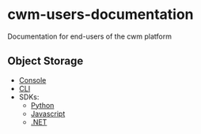 # cwm-users-documentation

Documentation for end-users of the cwm platform

## Object Storage

* [Console](objectstorage/console.md)
* [CLI](objectstorage/cli.md)
* SDKs:
    * [Python](objectstorage/sdk-python.md)
    * [Javascript](objectstorage/sdk-javascript.md)
    * [.NET](objectstorage/sdk-dotnet.md)
